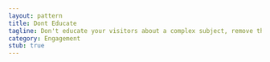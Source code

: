 ```yaml
---
layout: pattern
title: Dont Educate
tagline: Don't educate your visitors about a complex subject, remove the need for them to be educated in order to engage with it.
category: Engagement
stub: true
---
```

